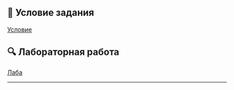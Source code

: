## 📄 Условие задания  
[Условие](./docs/ЧМА_ИИИ_задание_1.pdf)  

## 🔍 Лабораторная работа  
[Лаба](./notebooks/NM_EAI_lab_1.ipynb)  

---

